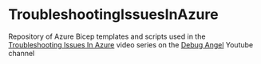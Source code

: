 # TroubleshootingIssuesInAzure
Repository of Azure Bicep templates and scripts used in the [Troubleshooting Issues In Azure](https://www.youtube.com/watch?v=jvXQ4fO3XOY&list=PLJVkT14PPzVGSBE3GKqBpqXYj1neWCYLm) video series on the [Debug Angel](https://youtu.be/AcXU_OJfkyE) Youtube channel

